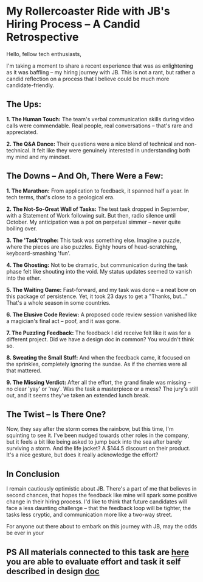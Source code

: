 # My Rollercoaster Ride with JB's Hiring Process – A Candid Retrospective

Hello, fellow tech enthusiasts,

I'm taking a moment to share a recent experience that was as enlightening as it was baffling – my hiring journey with JB. This is not a rant, but rather a candid reflection on a process that I believe could be much more candidate-friendly.

## The Ups:

**1. The Human Touch:**
The team's verbal communication skills during video calls were commendable. Real people, real conversations – that's rare and appreciated.

**2. The Q&A Dance:**
Their questions were a nice blend of technical and non-technical. It felt like they were genuinely interested in understanding both my mind and my mindset.

## The Downs – And Oh, There Were a Few:

**1. The Marathon:**
From application to feedback, it spanned half a year. In tech terms, that's close to a geological era.

**2. The Not-So-Great Wall of Tasks:**
The test task dropped in September, with a Statement of Work following suit. But then, radio silence until October. My anticipation was a pot on perpetual simmer – never quite boiling over.

**3. The 'Task'trophe:**
This task was something else. Imagine a puzzle, where the pieces are also puzzles. Eighty hours of head-scratching, keyboard-smashing 'fun'.

**4. The Ghosting:**
Not to be dramatic, but communication during the task phase felt like shouting into the void. My status updates seemed to vanish into the ether.

**5. The Waiting Game:**
Fast-forward, and my task was done – a neat bow on this package of persistence. Yet, it took 23 days to get a "Thanks, but..." That's a whole season in some countries.

**6. The Elusive Code Review:**
A proposed code review session vanished like a magician's final act – poof, and it was gone.

**7. The Puzzling Feedback:**
The feedback I did receive felt like it was for a different project. Did we have a design doc in common? You wouldn't think so.

**8. Sweating the Small Stuff:**
And when the feedback came, it focused on the sprinkles, completely ignoring the sundae. As if the cherries were all that mattered.

**9. The Missing Verdict:**
After all the effort, the grand finale was missing – no clear 'yay' or 'nay'. Was the task a masterpiece or a mess? The jury's still out, and it seems they've taken an extended lunch break.

## The Twist – Is There One?

Now, they say after the storm comes the rainbow, but this time, I'm squinting to see it. I've been nudged towards other roles in the company, but it feels a bit like being asked to jump back into the sea after barely surviving a storm. And the life jacket? A $144.5 discount on their product. It's a nice gesture, but does it really acknowledge the effort?

## In Conclusion

I remain cautiously optimistic about JB. There's a part of me that believes in second chances, that hopes the feedback like mine will spark some positive change in their hiring process. I'd like to think that future candidates will face a less daunting challenge – that the feedback loop will be tighter, the tasks less cryptic, and communication more like a two-way street.

For anyone out there about to embark on this journey with JB, may the odds be ever in your

## PS All materials connected to this task are [here](https://github.com/zloykaban/DarthDataDitch) you are able to evaluate effort and task it self described in design [doc](https://docs.google.com/document/d/1_5W-mnQ0Ws0bq8gDrwcKPqiczHOUIyRVEaWobPW_bQk)
